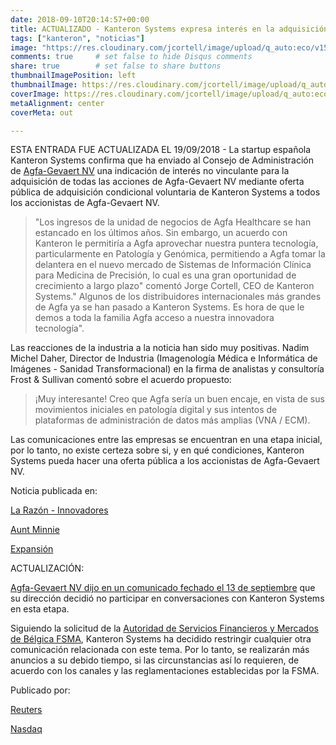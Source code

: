 ```yaml
---
date: 2018-09-10T20:14:57+00:00
title: ACTUALIZADO - Kanteron Systems expresa interés en la adquisición apalancada de Agfa-Gevaert NV
tags: ["kanteron", "noticias"]
image: "https://res.cloudinary.com/jcortell/image/upload/q_auto:eco/v1536574049/Media/agfa-872395_960_720.jpg"
comments: true     # set false to hide Disqus comments
share: true        # set false to share buttons
thumbnailImagePosition: left
thumbnailImage: https://res.cloudinary.com/jcortell/image/upload/q_auto:eco/v1536574049/Media/agfa-872395_960_720.jpg
coverImage: https://res.cloudinary.com/jcortell/image/upload/q_auto:eco/v1536574049/Media/agfa-872395_960_720.jpg
metaAlignment: center
coverMeta: out

---
```

ESTA ENTRADA FUE ACTUALIZADA EL 19/09/2018 - La startup española Kanteron Systems confirma que ha enviado al Consejo de Administración de [Agfa-Gevaert NV](https://www.agfa.com/corporate/) una indicación de interés no vinculante para la adquisición de todas las acciones de Agfa-Gevaert NV mediante oferta pública de adquisición condicional voluntaria de Kanteron Systems a todos los accionistas de Agfa-Gevaert NV.

<!--more-->

> "Los ingresos de la unidad de negocios de Agfa Healthcare se han estancado en los últimos años. Sin embargo, un acuerdo con Kanteron le permitiría a Agfa aprovechar nuestra puntera tecnología, particularmente en Patología y Genómica, permitiendo a Agfa tomar la delantera en el nuevo mercado de Sistemas de Información Clínica para Medicina de Precisión, lo cual es una gran oportunidad de crecimiento a largo plazo" comentó Jorge Cortell, CEO de Kanteron Systems." Algunos de los distribuidores internacionales más grandes de Agfa ya se han pasado a Kanteron Systems. Es hora de que le demos a toda la familia Agfa acceso a nuestra innovadora tecnología".

Las reacciones de la industria a la noticia han sido muy positivas. Nadim Michel Daher, Director de Industria (Imagenología Médica e Informática de Imágenes - Sanidad Transformacional) en la firma de analistas y consultoría Frost & Sullivan comentó sobre el acuerdo propuesto:

> ¡Muy interesante! Creo que Agfa sería un buen encaje, en vista de sus movimientos iniciales en patología digital y sus intentos de plataformas de administración de datos más amplias (VNA / ECM).

Las comunicaciones entre las empresas se encuentran en una etapa inicial, por lo tanto, no existe certeza sobre si, y en qué condiciones, Kanteron Systems pueda hacer una oferta pública a los accionistas de Agfa-Gevaert NV.

Noticia publicada en:

[La Razón - Innovadores](https://innovadores.larazon.es/es/not/la-medicina-exponencial-de-kanteron-quiere-dar-un-bocado-a-la-mitica-agfa)

[Aunt Minnie](https://www.auntminnie.com/index.aspx?sec=log&URL=https%3a%2f%2fwww.auntminnie.com%2findex.aspx%3fSec%3dsup%26Sub%3dpac%26Pag%3ddis%26ItemId%3d121806)

[Expansión](https://www.expansion.com/empresas/tecnologia/2018/09/14/5b9abc31e5fdea837a8b4596.html)

ACTUALIZACIÓN:

[Agfa-Gevaert NV dijo en un comunicado fechado el 13 de septiembre](https://www.agfa.com/corporate/news-item/agfa-declines-indication-of-interest-by-kanteron-systems/) que su dirección decidió no participar en conversaciones con Kanteron Systems en esta etapa.

Siguiendo la solicitud de la [Autoridad de Servicios Financieros y Mercados de Bélgica FSMA](https://www.fsma.be/en), Kanteron Systems ha decidido restringir cualquier otra comunicación relacionada con este tema. Por lo tanto, se realizarán más anuncios a su debido tiempo, si las circunstancias así lo requieren, de acuerdo con los canales y las reglamentaciones establecidas por la FSMA.

Publicado por:

[Reuters](https://www.reuters.com/article/us-storm-florence/trump-pledges-strong-federal-support-for-hurricane-stricken-carolinas-idUSKCN1LX126)

[Nasdaq](https://www.nasdaq.com/article/belgiums-agfa-gevaert-rejects-takeover-offer-from-kanteron-systems-20180913-00131)
